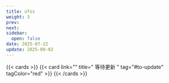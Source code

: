 ```yaml
---
title: ofss
weight: 3
prev: 
next: 
sidebar:
  open: false
date: 2025-07-22
update: 2025-09-02
---
```


{{< cards >}}
  {{< card link="" title=" 等待更新 " tag="#to-update"  tagColor="red" >}}
{{< /cards >}}

